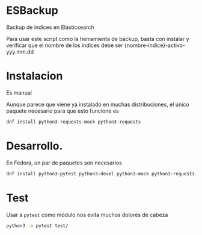 # ESBackup
Backup de indices en Elasticsearch

Para usar este script como la herramienta de backup, basta con instalar y verificar que el nombre de los indices debe ser {nombre-indice}-activo-yyy.mm.dd

# Instalacion
Es manual

Aunque parece que viene ya instalado en muchas distribuciones, el único paquete necesario para que esto funcione es

```bash
dnf install python3-requests-mock python3-requests
```

# Desarrollo.
En Fedora, un par de paquetes son necesarios

```bash
dnf install python3-pytest python3-devel python3-mock python3-requests-mock 
```

# Test
Usar a `pytest` como módulo nos evita muchos dolores de cabeza

```bash
python3 -m pytest test/
```
